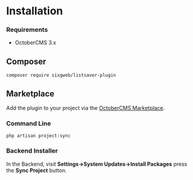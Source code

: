 # Installation

### Requirements
- OctoberCMS 3.x

## Composer
```
composer require sixgweb/listsaver-plugin
```

## Marketplace

Add the plugin to your project via the [OctoberCMS Marketplace](https://octobercms.com/plugin/sixgweb-listsaver).

### Command Line

```
php artisan project:sync
```

### Backend Installer

In the Backend, visit **Settings->System Updates->Install Packages** press the **Sync Project** button.
